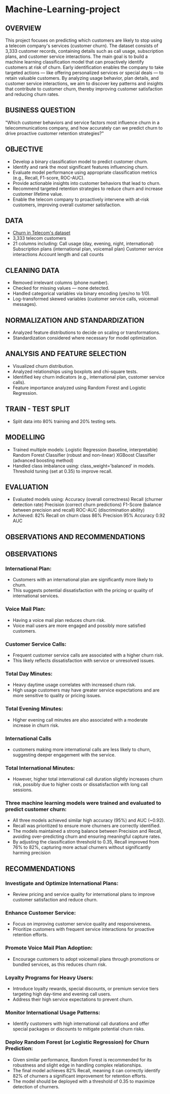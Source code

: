 # Machine-Learning-project
## OVERVIEW
This project focuses on predicting which customers are likely to stop using a telecom company's services (customer churn). The dataset consists of 3,333 customer records, containing details such as call usage, subscription plans, and customer service interactions.
The main goal is to build a machine learning classification model that can proactively identify customers at risk of churn. Early identification enables the company to take targeted actions — like offering personalized services or special deals — to retain valuable customers.
By analyzing usage behavior, plan details, and customer service interactions, we aim to discover key patterns and insights that contribute to customer churn, thereby improving customer satisfaction and reducing churn rates.

## BUSINESS QUESTION 
"Which customer behaviors and service factors most influence churn in a telecommunications company, and how accurately can we predict churn to drive proactive customer retention strategies?"
## OBJECTIVE
- Develop a binary classification model to predict customer churn.
- Identify and rank the most significant features influencing churn.
- Evaluate model performance using appropriate classification metrics (e.g., Recall, F1-score, ROC-AUC).
- Provide actionable insights into customer behaviors that lead to churn.
- Recommend targeted retention strategies to reduce churn and increase customer lifetime value.
- Enable the telecom company to proactively intervene with at-risk customers, improving overall customer satisfaction.
 ## DATA 
 - [Churn in Telecom's dataset](https://www.kaggle.com/datasets/becksddf/churn-in-telecoms-dataset?resource=download)
 - 3,333 telecom customers
 - 21 columns including:
   Call usage (day, evening, night, international)
   Subscription plans (international plan, voicemail plan)
   Customer service interactions
   Account length and call counts
## CLEANING DATA
- Removed irrelevant columns (phone number).
- Checked for missing values — none detected.
- Handled categorical variables via binary encoding (yes/no to 1/0).
- Log-transformed skewed variables (customer service calls, voicemail messages).
## NORMALIZATION AND STANDARDIZATION
- Analyzed feature distributions to decide on scaling or transformations.
- Standardization considered where necessary for model optimization.
## ANALYSIS AND FEATURE SELECTION
- Visualized churn distribution.
- Analyzed relationships using boxplots and chi-square tests.
- Identified key churn indicators (e.g., international plan, customer service calls).
- Feature importance analyzed using Random Forest and Logistic Regression.
## TRAIN - TEST SPLIT
- Split data into 80% training and 20% testing sets.
## MODELLING
- Trained multiple models:
  Logistic Regression (baseline, interpretable)
  Random Forest Classifier (robust and non-linear)
  XGBoost Classifier (advanced boosting method)
- Handled class imbalance using:
  class_weight='balanced' in models.
  Threshold tuning (set at 0.35) to improve recall.
## EVALUATION
- Evaluated models using:
  Accuracy (overall correctness)
  Recall (churner detection rate)
  Precision (correct churn predictions)
  F1-Score (balance between precision and recall)
  ROC-AUC (discrimination ability)
- Achieved:
  82% Recall on churn class
  86% Precision
  95% Accuracy
  0.92 AUC
## OBSERVATIONS AND RECOMMENDATIONS
## OBSERVATIONS
### International Plan:
- Customers with an international plan are significantly more likely to churn.
- This suggests potential dissatisfaction with the pricing or quality of international services.
### Voice Mail Plan:
- Having a voice mail plan reduces churn risk.
- Voice mail users are more engaged and possibly more satisfied customers.
### Customer Service Calls:
- Frequent customer service calls are associated with a higher churn risk.
- This likely reflects dissatisfaction with service or unresolved issues.
### Total Day Minutes:
- Heavy daytime usage correlates with increased churn risk.
- High usage customers may have greater service expectations and are more sensitive to quality or pricing issues.
### Total Evening Minutes:
- Higher evening call minutes are also associated with a moderate increase in churn risk.
### International Calls
- customers making more international calls are less likely to churn, suggesting deeper engagement with the service.
### Total International Minutes:
- However, higher total international call duration slightly increases churn risk, possibly due to higher costs or dissatisfaction with long call sessions.
### Three machine learning models were trained and evaluated to predict customer churn:
- All three models achieved similar high accuracy (95%) and AUC (~0.92).
- Recall was prioritized to ensure more churners are correctly identified.
- The models maintained a strong balance between Precision and Recall, avoiding over-predicting churn and ensuring meaningful capture rates.
- By adjusting the classification threshold to 0.35, Recall improved from 76% to 82%, capturing more actual churners without significantly harming precision
## RECOMMENDATIONS
### Investigate and Optimize International Plans:
- Review pricing and service quality for international plans to improve customer satisfaction and reduce churn.
### Enhance Customer Service:
- Focus on improving customer service quality and responsiveness.
- Prioritize customers with frequent service interactions for proactive retention efforts.
### Promote Voice Mail Plan Adoption:
- Encourage customers to adopt voicemail plans through promotions or bundled services, as this reduces churn risk.
### Loyalty Programs for Heavy Users:
- Introduce loyalty rewards, special discounts, or premium service tiers targeting high day-time and evening call users.
- Address their high service expectations to prevent churn.
### Monitor International Usage Patterns:
- Identify customers with high international call durations and offer special packages or discounts to mitigate potential churn risks.
### Deploy Random Forest (or Logistic Regression) for Churn Prediction:
- Given similar performance, Random Forest is recommended for its robustness and slight edge in handling complex relationships.
- The final model achieves 82% Recall, meaning it can correctly identify 82% of churners a significant improvement for retention efforts.
- The model should be deployed with a threshold of 0.35 to maximize detection of churners.
